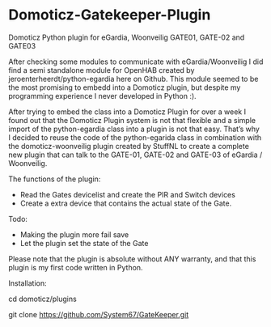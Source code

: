 # Domoticz-Gatekeeper-Plugin
Domoticz Python plugin for eGardia, Woonveilig GATE01, GATE-02 and GATE03

After checking some modules to communicate with eGardia/Woonveilig I did find a semi standalone module for OpenHAB created by jeroenterheerdt/python-egardia here on Github. 
This module seemed to be the most promising to embedd into a Domoticz plugin, but despite my programming experience I never developed in Python :). 

After trying to embed the class into a Domoticz Plugin for over a week I found out that the Domoticz Plugin system is not that flexible and a simple import of the python-egardia class into a plugin is not that easy. That’s why I decided to reuse the code of the python-egarida class in combination with the domoticz-woonveilig plugin created by StuffNL to create a complete new plugin that can talk to the GATE-01, GATE-02 and GATE-03 of eGardia / Woonveilig. 

The functions of the plugin:

-	Read the Gates devicelist and create the PIR and Switch devices
-	Create a extra device that contains the actual state of the Gate.

Todo:
-	Making the plugin more fail save
-	Let the plugin set the state of the Gate


Please note that the plugin is absolute without ANY warranty, and that this plugin is my first code written in Python. 



Installation:

cd domoticz/plugins

git clone https://github.com/System67/GateKeeper.git
